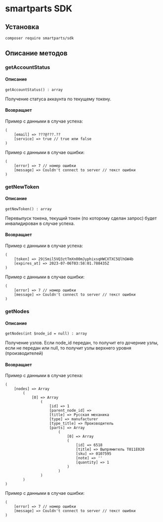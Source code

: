 # smartparts SDK

## Установка

	composer require smartparts/sdk

## Описание методов

### getAccountStatus

#### Описание

	getAccountStatus() : array

Получение статуса аккаунта по текущему токену.

#### Возвращает
Пример с данными в случае успеха:

	(
		[email] => ???@???.??
		[service] => true // true или false
	)

Пример с данными в случае ошибки:

	(
		[error] => 7 // номер ошибки
		[message] => Couldn't connect to server // текст ошибки
	)

### getNewToken

#### Описание

	getNewToken() : array

Перевыпуск токена, текущий токен (по которому сделан запрос) будет инвалидирован в случае успеха.

#### Возвращает
Пример с данными в случае успеха:

	(
		[token] => 29|Smil5VQ3ztTmXn00mJyphixsqHWCXTXC5QlhGW4b
		[expires_at] => 2023-07-06T03:58:01.788435Z
	)

Пример с данными в случае ошибки:

	(
		[error] => 7 // номер ошибки
		[message] => Couldn't connect to server // текст ошибки
	)

### getNodes

#### Описание

	getNodes(int $node_id = null) : array

Получение узлов. Если node_id передан, то получит его дочерние узлы, если не передан или null, то получит узлы верхнего уровня (производителей)

#### Возвращает
Пример с данными в случае успеха:

	(
		[nodes] => Array
			(
				[0] => Array
					(
						[id] => 1
						[parent_node_id] => 
						[title] => Русская механика
						[type] => manufacturer
						[type_title] => Производитель
						[parts] => Array
							(
								[0] => Array
								(
									[id] => 6518
									[title] => Выпрямитель T011E020
									[sku] => 0107595
									[note] => ''
									[quantity] => 1
								)
							)
					)
			)
	)

Пример с данными в случае ошибки:

	(
		[error] => 7 // номер ошибки
		[message] => Couldn't connect to server // текст ошибки
	)